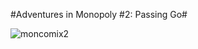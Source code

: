 #Adventures in Monopoly #2: Passing Go#

![](http://westkarana.com/wp-content/uploads/2008/12/moncomix2.jpg "moncomix2")

